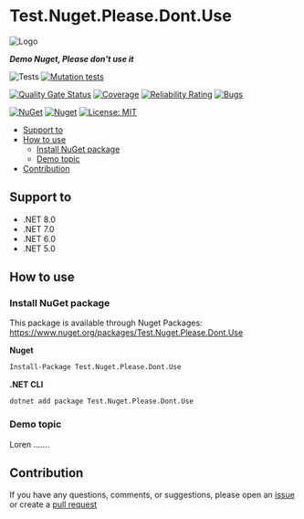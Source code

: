 # Test.Nuget.Please.Dont.Use

![Logo](https://raw.githubusercontent.com/nelson-tests/Test.Nuget.Please.Dont.Use/main/assets/logo/logo_128x128.png)

***Demo Nuget, Please don't use it***

![Tests](https://github.com/nelson-tests/Test.Nuget.Please.Dont.Use/actions/workflows/tests.yml/badge.svg)
[![Mutation tests](https://img.shields.io/endpoint?style=flat&url=https%3A%2F%2Fbadge-api.stryker-mutator.io%2Fgithub.com%2Fnelson-tests%2FTest.Nuget.Please.Dont.Use%2Fmain)](https://dashboard.stryker-mutator.io/reports/github.com/nelson-tests/Test.Nuget.Please.Dont.Use/main)

[![Quality Gate Status](https://sonarcloud.io/api/project_badges/measure?project=nelson-tests_Test.Nuget.Please.Dont.Use&metric=alert_status)](https://sonarcloud.io/summary/new_code?id=nelson-tests_Test.Nuget.Please.Dont.Use)
[![Coverage](https://sonarcloud.io/api/project_badges/measure?project=nelson-tests_Test.Nuget.Please.Dont.Use&metric=coverage)](https://sonarcloud.io/summary/new_code?id=nelson-tests_Test.Nuget.Please.Dont.Use)
[![Reliability Rating](https://sonarcloud.io/api/project_badges/measure?project=nelson-tests_Test.Nuget.Please.Dont.Use&metric=reliability_rating)](https://sonarcloud.io/summary/new_code?id=nelson-tests_Test.Nuget.Please.Dont.Use)
[![Bugs](https://sonarcloud.io/api/project_badges/measure?project=nelson-tests_Test.Nuget.Please.Dont.Use&metric=bugs)](https://sonarcloud.io/summary/new_code?id=nelson-tests_Test.Nuget.Please.Dont.Use)

[![NuGet](https://img.shields.io/nuget/v/Test.Nuget.Please.Dont.Use.svg)](https://www.nuget.org/packages/Test.Nuget.Please.Dont.Use)
[![Nuget](https://img.shields.io/nuget/dt/Test.Nuget.Please.Dont.Use.svg)](https://www.nuget.org/packages/Test.Nuget.Please.Dont.Use)
[![License: MIT](https://img.shields.io/github/license/nelson-tests/Test.Nuget.Please.Dont.Use.svg)](https://github.com/nelson-tests/Test.Nuget.Please.Dont.Use/blob/main/LICENSE)


- [Support to ](#support-to-)
- [How to use ](#how-to-use-)
  - [Install NuGet package ](#install-nuget-package-)
  - [Demo topic ](#demo-topic-)
- [Contribution ](#contribution-)



## Support to <a name="support-to"></a>
- .NET 8.0
- .NET 7.0
- .NET 6.0
- .NET 5.0


## How to use <a name="how-to-use"></a>

### Install NuGet package <a name="Installation"></a>
This package is available through Nuget Packages: https://www.nuget.org/packages/Test.Nuget.Please.Dont.Use

**Nuget**
```bash
Install-Package Test.Nuget.Please.Dont.Use
```

**.NET CLI**
```
dotnet add package Test.Nuget.Please.Dont.Use
```



### Demo topic <a name="doc-demo-topic"></a>
Loren .......



## Contribution <a name="contribution"></a>

If you have any questions, comments, or suggestions, please open an [issue](https://github.com/nelson-tests/Test.Nuget.Please.Dont.Use/issues/new/choose) or create a [pull request](https://github.com/nelson-tests/Test.Nuget.Please.Dont.Use/compare)
